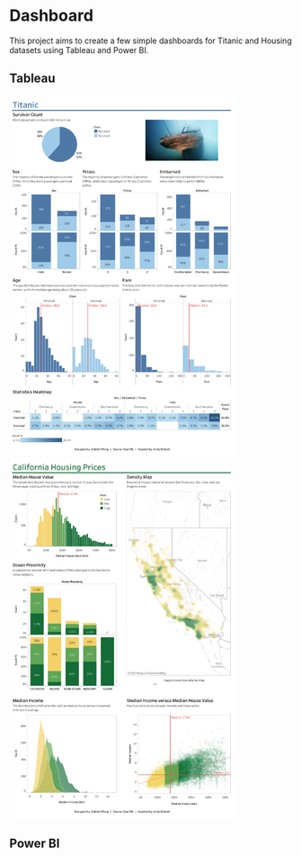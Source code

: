 # Dashboard

This project aims to create a few simple dashboards for Titanic and Housing datasets using Tableau and Power BI.

## Tableau

<p float="left">
  <a target="_blank" href="https://public.tableau.com/views/Titanic_16153386795450/Titanic?:language=en&:display_count=y&:origin=viz_share_link">
    <img src=./Tableau/Titanic_dash.png title="titanic" width="400" /></a>
  <a target="_blank" href="https://public.tableau.com/views/Housing_16153556458090/CaliforniaHousingPrices?:language=en&:display_count=y&:origin=viz_share_link">
    <img src=./Tableau/Housing_dash.png title="titanic" width="400" /></a>
</p>

## Power BI

